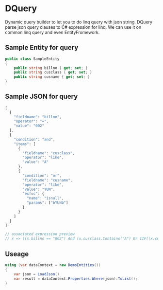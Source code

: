 # DQuery
Dynamic query builder to let you to do linq query with json string. DQuery parse json query clauses to C# expression for linq. We can use it on common linq query and even EntityFromework.

Sample Entity for query
------------
```c#
public class SampleEntity
{
    public string billno { get; set; }
    public string cusclass { get; set; }
    public string cusname { get; set; }
}
```

Sample JSON for query
------------
```javascript
[
  {
    "fieldname": "billno",
    "operator": "=",
    "value": "002"
  },
  {
    "condition": "and",
    "items": [
      {
        "fieldname": "cusclass",
        "operator": "like",
        "value": "A"
      },
      {
        "condition": "or",
        "fieldname": "cusname",
        "operator": "like",
        "value": "YUN",
        "exfuc": {
          "name": "isnull",
          "params": ["bYUNb"]
        }
      }
    ]
  }
]

// associated expression preview
// x => ((x.billno == "002") And (x.cusclass.Contains("A") Or IIF((x.cusname == null), "bYUNb", x.cusname).Contains("YUN")))
```

Useage
------------
```C#
using (var dataContext = new DemoEntities())
{
    var json = LoadJson()
    var result = dataContext.Properties.Where(json).ToList();
}
```
